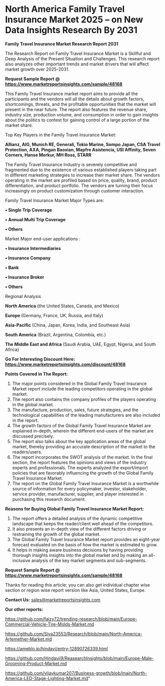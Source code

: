 # North America Family Travel Insurance Market 2025 – on New Data Insights Research By 2031

<strong>Family Travel Insurance Market Research Report 2031</strong>

The Research Report on Family Travel Insurance Market is a Skillful and Deep Analysis of the Present Situation and Challenges. This research report also analyzes other important trends and market drivers that will affect market growth over 2025-2031.

<strong>Request Sample Report @ <a href=https://www.marketreportsinsights.com/sample/48168>https://www.marketreportsinsights.com/sample/48168</a></strong>

This Family Travel Insurance market report aims to provide all the participants and the vendors will all the details about growth factors, shortcomings, threats, and the profitable opportunities that the market will present in the near future. The report also features the revenue share, industry size, production volume, and consumption in order to gain insights about the politics to contest for gaining control of a large portion of the market share.

Top Key Players in the Family Travel Insurance Market:

<strong>Allianz, AIG, Munich RE, Generali, Tokio Marine, Sompo Japan, CSA Travel Protection, AXA, Pingan Baoxian, Mapfre Asistencia, USI Affinity, Seven Corners, Hanse Merkur, MH Ross, STARR</strong>

The Family Travel Insurance Industry is severely competitive and fragmented due to the existence of various established players taking part in different marketing strategies to increase their market share. The vendors operating in the market are profiled based on price, quality, brand, product differentiation, and product portfolio. The vendors are turning their focus increasingly on product customization through customer interaction.

Family Travel Insurance Market Major Types are:

<strong>•  Single Trip Coverage

•  Annual Multi Trip Coverage

•  Others</strong>

Market Major end-user applications :

<strong>•  Insurance Intermediaries

•  Insurance Company

•  Bank

•  Insurance Broker

•  Others</strong>

Regional Analysis

</u><strong><b>North America</b></strong> (the United States, Canada, and Mexico)

<strong><b>Europe </b></strong>(Germany, France, UK, Russia, and Italy)

<strong><b>Asia-Pacific</b></strong> (China, Japan, Korea, India, and Southeast Asia)

<strong><b>South America</b></strong> (Brazil, Argentina, Colombia, etc.)

<strong><b>The Middle East and Africa</b></strong> (Saudi Arabia, UAE, Egypt, Nigeria, and South Africa)

<strong>Go For Interesting Discount Here: <a href=https://www.marketreportsinsights.com/discount/48168>https://www.marketreportsinsights.com/discount/48168</a></strong>

<strong>Points Covered in The Report:</strong>
<ol>
  <li>The major points considered in the Global Family Travel Insurance Market report include the leading competitors operating in the global market.</li>
  <li>The report also contains the company profiles of the players operating in the global market.</li>
  <li>The manufacture, production, sales, future strategies, and the technological capabilities of the leading manufacturers are also included in the report.</li>
  <li>The growth factors of the Global Family Travel Insurance Market are explained in-depth, wherein the different end-users of the market are discussed precisely.</li>
  <li>The report also talks about the key application areas of the global market, thereby providing an accurate description of the market to the readers/users.</li>
  <li>The report incorporates the SWOT analysis of the market. In the final section, the report features the opinions and views of the industry experts and professionals. The experts analyzed the export/import policies that are favorably influencing the growth of the Global Family Travel Insurance Market.</li>
  <li>The report on the Global Family Travel Insurance Market is a worthwhile source of information for every policymaker, investor, stakeholder, service provider, manufacturer, supplier, and player interested in purchasing this research document.</li>
</ol>
<strong>Reasons for Buying Global Family Travel Insurance Market Report:</strong>

<ol>
  <li>The report offers a detailed analysis of the dynamic competitive landscape that keeps the reader/client well ahead of the competitors.</li>
  <li>It also presents an in-depth view of the different factors driving or restraining the growth of the global market.</li>
  <li>The Global Family Travel Insurance Market report provides an eight-year forecast evaluated on the basis of how the market is estimated to grow.</li>
  <li>It helps in making aware business decisions by having providing thorough insights insights into the global market and by making an all-inclusive analysis of the key market segments and sub-segments.</li>
</ol>
<strong>Request Sample Report @ <a href=https://www.marketreportsinsights.com/sample/48168>https://www.marketreportsinsights.com/sample/48168</a></strong>


Thanks for reading this article; you can also get individual chapter wise section or region wise report version like Asia, United States, Europe.

<strong>Contact Us:</strong>
sales@marketreportsinsights.com

<strong>Our other reports:</strong>

<a href=https://github.com/faizy72/trending-research/blob/main/Europe-Commercial-Vehicle-Tire-Molds-Market.md>https://github.com/faizy72/trending-research/blob/main/Europe-Commercial-Vehicle-Tire-Molds-Market.md</a>

<a href=https://github.com/Siya23553/Research/blob/main/North-America-Artemether-Market.md>https://github.com/Siya23553/Research/blob/main/North-America-Artemether-Market.md</a>

<a href=https://ameblo.jp/hindavi/entry-12890726339.html>https://ameblo.jp/hindavi/entry-12890726339.html</a>

<a href=https://github.com/Hindavii9/ReasearchInsights/blob/main/Europe-Male-Grooming-Product-Market.md>https://github.com/Hindavii9/ReasearchInsights/blob/main/Europe-Male-Grooming-Product-Market.md</a>

<a href=https://github.com/vijaykumar207/Business-growth/blob/main/North-America-LED-Stage-Lighting-Market.md>https://github.com/vijaykumar207/Business-growth/blob/main/North-America-LED-Stage-Lighting-Market.md</a>"
